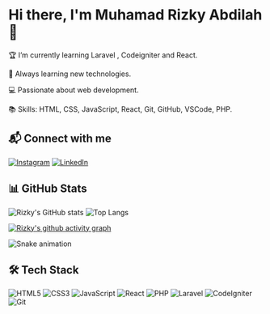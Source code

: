 # Hi there, I'm Muhamad Rizky Abdilah 👋

🏆 I’m currently learning Laravel , Codeigniter and React.

🌱 Always learning new technologies.

💻 Passionate about web development.

📚 Skills: HTML, CSS, JavaScript, React, Git, GitHub, VSCode, PHP.

## 📬 Connect with me

[![Instagram](https://img.shields.io/badge/Instagram-%23E4405F.svg?logo=Instagram&logoColor=white)](https://instagram.com/mrxdilah)
[![LinkedIn](https://img.shields.io/badge/LinkedIn-%230077B5.svg?logo=linkedin&logoColor=white)](https://linkedin.com/in/m-rizky-abdilah/)

## 📊 GitHub Stats

![Rizky's GitHub stats](https://github-readme-stats.vercel.app/api?username=kikiabdilah&show_icons=true&theme=radical)
![Top Langs](https://github-readme-stats.vercel.app/api/top-langs/?username=kikiabdilah&layout=compact&theme=radical)

[![Rizky's github activity graph](https://github-readme-activity-graph.vercel.app/graph?username=kikiabdilah&theme=github-compact)](https://github.com/kikiabdilah)

![Snake animation](https://raw.githubusercontent.com/kikiabdilah/kikiabdilah/output/snake.svg)

## 🛠️ Tech Stack

![HTML5](https://img.shields.io/badge/html5-%23E34F26.svg?style=for-the-badge&logo=html5&logoColor=white)
![CSS3](https://img.shields.io/badge/css3-%231572B6.svg?style=for-the-badge&logo=css3&logoColor=white)
![JavaScript](https://img.shields.io/badge/javascript-%23323330.svg?style=for-the-badge&logo=javascript&logoColor=%23F7DF1E)
![React](https://img.shields.io/badge/react-%2320232a.svg?style=for-the-badge&logo=react&logoColor=%2361DAFB)
![PHP](https://img.shields.io/badge/php-%23777BB4.svg?style=for-the-badge&logo=php&logoColor=white)
![Laravel](https://img.shields.io/badge/laravel-%23FF2D20.svg?style=for-the-badge&logo=laravel&logoColor=white)
![CodeIgniter](https://img.shields.io/badge/CodeIgniter-%23EF4223.svg?style=for-the-badge&logo=codeIgniter&logoColor=white)
![Git](https://img.shields.io/badge/git-%23F05033.svg?style=for-the-badge&logo=git&logoColor=white)

